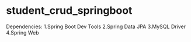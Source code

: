 # student_crud_springboot

Dependencies:
        1.Spring Boot Dev Tools
        2.Spring Data JPA
        3.MySQL Driver
        4.Spring Web
